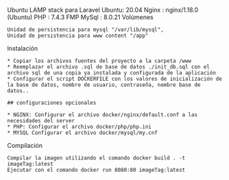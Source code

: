 Ubuntu LAMP stack para Laravel
Ubuntu: 20.04 Nginx : nginx/1.18.0 (Ubuntu) PHP : 7.4.3 FMP MySql : 8.0.21
Volúmenes

    Unidad de persistencia para mysql "/var/lib/mysql",
    Unidad de persistencia para www content "/app"

Instalación

    * Copiar los archivos fuentes del proyecto a la carpeta /www
    * Reemplazar el archivo .sql de base de datos ./init_db.sql con el archivo sql de una copia ya instalada y configurada de la aplicación
    * Configurar el script DOCKERFILE con los valores de inicialización de la base de datos, nombre de usuario, contraseña, nombre base de datos..

    ## configuraciones opcionales

    * NGINX: Configurar el archivo docker/nginx/default.conf a las necesidades del server
    * PHP: Configurar el archivo docker/php/php.ini
    * MYSQL Configurar el archivo docker/mysql/my.cnf

Compilación

    Compilar la imagen utilizando el comando docker build . -t imageTag:latest
    Ejecutar con el comando docker run 8080:80 imageTag:latest
